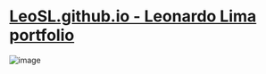# [LeoSL.github.io - Leonardo Lima portfolio](https://leosl.github.io/)

![image](https://user-images.githubusercontent.com/6999140/35188765-244dae8e-fe0a-11e7-9e57-1aadfbddb756.png)
